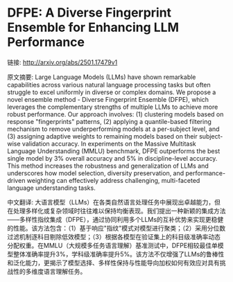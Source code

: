 # DFPE: A Diverse Fingerprint Ensemble for Enhancing LLM Performance

链接: http://arxiv.org/abs/2501.17479v1

原文摘要:
Large Language Models (LLMs) have shown remarkable capabilities across
various natural language processing tasks but often struggle to excel uniformly
in diverse or complex domains. We propose a novel ensemble method - Diverse
Fingerprint Ensemble (DFPE), which leverages the complementary strengths of
multiple LLMs to achieve more robust performance. Our approach involves: (1)
clustering models based on response "fingerprints" patterns, (2) applying a
quantile-based filtering mechanism to remove underperforming models at a
per-subject level, and (3) assigning adaptive weights to remaining models based
on their subject-wise validation accuracy. In experiments on the Massive
Multitask Language Understanding (MMLU) benchmark, DFPE outperforms the best
single model by 3% overall accuracy and 5% in discipline-level accuracy. This
method increases the robustness and generalization of LLMs and underscores how
model selection, diversity preservation, and performance-driven weighting can
effectively address challenging, multi-faceted language understanding tasks.

中文翻译:
大语言模型（LLMs）在各类自然语言处理任务中展现出卓越能力，但在处理多样化或复杂领域时往往难以保持均衡表现。我们提出一种新颖的集成方法——多样性指纹集成（DFPE），通过协同利用多个LLMs的互补优势来实现更稳健的性能。该方法包含：（1）基于响应"指纹"模式对模型进行聚类；（2）采用分位数过滤机制逐科目剔除低效模型；（3）根据各模型在验证集上的科目级准确率动态分配权重。在MMLU（大规模多任务语言理解）基准测试中，DFPE相较最佳单模型整体准确率提升3%，学科级准确率提升5%。该方法不仅增强了LLMs的鲁棒性和泛化能力，更揭示了模型选择、多样性保持与性能导向加权如何有效应对具有挑战性的多维度语言理解任务。
